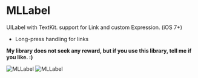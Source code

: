 # MLLabel
UILabel with TextKit. support for Link and custom Expression. (iOS 7+)

- Long-press handling for links

**My library does not seek any reward,
but if you use this library, tell me if you like. :)**

![MLLabel](https://raw.githubusercontent.com/molon/MLLabel/master/snapshot1.png)
![MLLabel](https://raw.githubusercontent.com/molon/MLLabel/master/snapshot2.png)